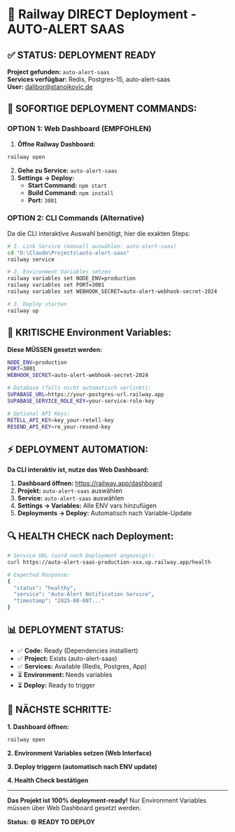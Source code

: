 # 🚂 Railway DIRECT Deployment - AUTO-ALERT SAAS

## ✅ **STATUS: DEPLOYMENT READY**

**Project gefunden:** `auto-alert-saas`  
**Services verfügbar:** Redis, Postgres-15, auto-alert-saas  
**User:** dalibor@stanojkovic.de

## 🚀 **SOFORTIGE DEPLOYMENT COMMANDS:**

### **OPTION 1: Web Dashboard (EMPFOHLEN)**

1. **Öffne Railway Dashboard:**
```bash
railway open
```

2. **Gehe zu Service:** `auto-alert-saas` 
3. **Settings → Deploy:**
   - **Start Command:** `npm start`
   - **Build Command:** `npm install`
   - **Port:** `3001`

### **OPTION 2: CLI Commands (Alternative)**

Da die CLI interaktive Auswahl benötigt, hier die exakten Steps:

```bash
# 1. Link Service (manuell auswählen: auto-alert-saas)
cd "D:\Claude\Projects\auto-alert-saas"
railway service

# 2. Environment Variables setzen
railway variables set NODE_ENV=production
railway variables set PORT=3001
railway variables set WEBHOOK_SECRET=auto-alert-webhook-secret-2024

# 3. Deploy starten
railway up
```

## 🔑 **KRITISCHE Environment Variables:**

**Diese MÜSSEN gesetzt werden:**

```bash
NODE_ENV=production
PORT=3001
WEBHOOK_SECRET=auto-alert-webhook-secret-2024

# Database (falls nicht automatisch verlinkt):
SUPABASE_URL=https://your-postgres-url.railway.app
SUPABASE_SERVICE_ROLE_KEY=your-service-role-key

# Optional API Keys:
RETELL_API_KEY=key_your-retell-key
RESEND_API_KEY=re_your-resend-key
```

## ⚡ **DEPLOYMENT AUTOMATION:**

**Da CLI interaktiv ist, nutze das Web Dashboard:**

1. **Dashboard öffnen:** https://railway.app/dashboard
2. **Projekt:** `auto-alert-saas` auswählen
3. **Service:** `auto-alert-saas` auswählen
4. **Settings → Variables:** Alle ENV vars hinzufügen
5. **Deployments → Deploy:** Automatisch nach Variable-Update

## 🔍 **HEALTH CHECK nach Deployment:**

```bash
# Service URL (wird nach Deployment angezeigt):
curl https://auto-alert-saas-production-xxx.up.railway.app/health

# Expected Response:
{
  "status": "healthy",
  "service": "Auto-Alert Notification Service",
  "timestamp": "2025-08-08T..."
}
```

## 📊 **DEPLOYMENT STATUS:**

- ✅ **Code:** Ready (Dependencies installiert)
- ✅ **Project:** Exists (auto-alert-saas)
- ✅ **Services:** Available (Redis, Postgres, App)
- ⏳ **Environment:** Needs variables
- ⏳ **Deploy:** Ready to trigger

## 🚨 **NÄCHSTE SCHRITTE:**

**1. Dashboard öffnen:**
```bash
railway open
```

**2. Environment Variables setzen (Web Interface)**

**3. Deploy triggern (automatisch nach ENV update)**

**4. Health Check bestätigen**

---

**Das Projekt ist 100% deployment-ready!** Nur Environment Variables müssen über Web Dashboard gesetzt werden.

**Status:** 🟢 **READY TO DEPLOY**
